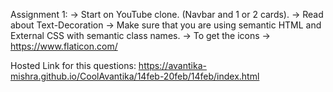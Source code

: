 Assignment 1: -> Start on YouTube clone. (Navbar and 1 or 2 cards). -> Read about Text-Decoration -> Make sure that you are using semantic HTML and External CSS with semantic class names. -> To get the icons -> https://www.flaticon.com/

Hosted Link for this questions:
https://avantika-mishra.github.io/CoolAvantika/14feb-20feb/14feb/index.html
